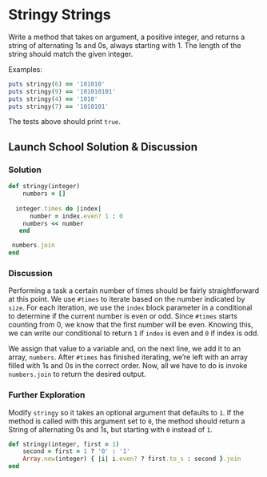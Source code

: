 # Stringy Strings
Write a method that takes on argument, a positive integer, and returns a string of alternating 1s and 0s, always starting with 1. The length of the string should match the given integer.

Examples:

```rb
puts stringy(6) == '101010'
puts stringy(9) == '101010101'
puts stringy(4) == '1010'
puts stringy(7) == '1010101'
```

The tests above should print `true`.

## Launch School Solution & Discussion 
### Solution

```rb
def stringy(integer)
	numbers = []
  
  integer.times do |index|
	  number = index.even? 1 : 0
    numbers << number
   end

 numbers.join
end
```

### Discussion

Performing a task a certain number of times should be fairly straightforward at this point. We use `#times` to iterate based on the number indicated by `size`. For each iteration, we use the `index` block parameter in a conditional to determine if the current number is even or odd. Since `#times` starts counting from 0, we know that the first number will be even. Knowing this, we can write our conditional to return `1` if `index` is even and `0` if index is odd.

We assign that value to a variable and, on the next line, we add it to an array, `numbers`. After `#times` has finished iterating, we’re left with an array filled with 1s and 0s in the correct order. Now, all we have to do is invoke `numbers.join` to return the desired output.

### Further Exploration

Modify `stringy` so it takes an optional argument that defaults to `1`. If the method is called with this argument set to `0`, the method should return a String of alternating 0s and 1s, but starting with `0` instead of `1`.

```rb
def stringy(integer, first = 1)
	second = first = 1 ? '0' : '1'
	Array.new(integer) { |i| i.even? ? first.to_s : second }.join
end
```